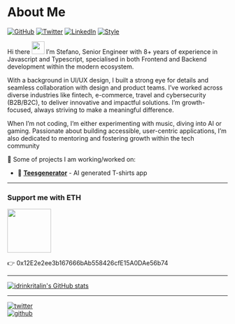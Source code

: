 # About Me

[![GitHub](https://img.shields.io/badge/GitHub-@idrinkritalin-green)](https://github.com/idrinkritalin)
[![Twitter](https://img.shields.io/badge/Twitter-@idrinkritalin-blue)](https://twitter.com/idrinkritalin)
[![LinkedIn](https://img.shields.io/badge/Linked-In-blue)](https://www.linkedin.com/in/stveltri/)
[![Style](https://img.shields.io/badge/Dark%20Mode-111111.svg#gh-dark-mode-only)](https://github.com/settings/appearance#gh-dark-mode-only)

Hi there <img src="https://github.com/TheDudeThatCode/TheDudeThatCode/blob/master/Assets/Hi.gif" width="29px"> I’m Stefano, Senior Engineer with 8+ years of experience in Javascript and Typescript, specialised in both Frontend and Backend development within the modern ecosystem.

With a background in UI/UX design, I built a strong eye for details and seamless collaboration with design and product teams. I’ve worked across diverse industries like fintech, e-commerce, travel and cybersecurity (B2B/B2C), to deliver innovative and impactful solutions. I’m growth-focused, always striving to make a meaningful difference.

When I’m not coding, I’m either experimenting with music, diving into AI or gaming. Passionate about building accessible, user-centric applications, I’m also dedicated to mentoring and fostering growth within the tech community

🚀 Some of projects I am working/worked on:

- 👕 [**Teesgenerator**](https://www.teesgenerator.com/) - AI generated T-shirts app

---

### Support me with ETH

<img src="https://icons.iconarchive.com/icons/cjdowner/cryptocurrency-flat/1024/Ethereum-ETH-icon.png" width="100" height="100" />

👉 0x12E2e2ee3b167666bAb558426cfE15A0DAe56b74

---

[![idrinkritalin's GitHub stats](https://github-readme-stats.vercel.app/api?username=idrinkritalin&hide=contribs,issues&theme=tokyonight)](https://github.com/anuraghazra/github-readme-stats)

---

[![twitter](https://img.shields.io/twitter/follow/idrinkritalin?style=social)](https://twitter.com/idrinkritalin)  
[![github](https://img.shields.io/github/followers/idrinkritalin?style=social)](https://github.com/idrinkritalin)
